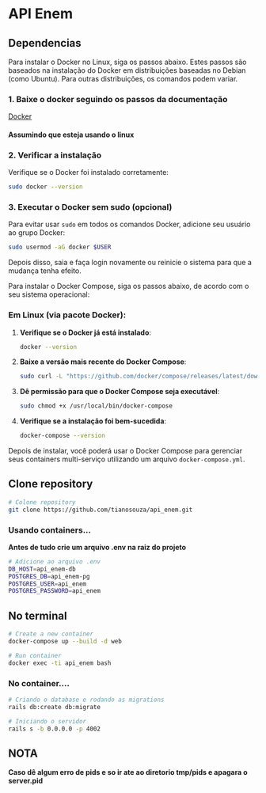 # API Enem

## Dependencias

Para instalar o Docker no Linux, siga os passos abaixo. Estes passos são baseados na instalação do Docker em distribuições baseadas no Debian (como Ubuntu). Para outras distribuições, os comandos podem variar.

### 1. **Baixe o docker seguindo os passos da documentação**

[Docker](https://www.docker.com/get-started/)

#### **Assumindo que esteja usando o linux**

### 2. **Verificar a instalação**
Verifique se o Docker foi instalado corretamente:

```bash
sudo docker --version
```

### 3. **Executar o Docker sem sudo (opcional)**
Para evitar usar `sudo` em todos os comandos Docker, adicione seu usuário ao grupo Docker:

```bash
sudo usermod -aG docker $USER
```

Depois disso, saia e faça login novamente ou reinicie o sistema para que a mudança tenha efeito.

Para instalar o Docker Compose, siga os passos abaixo, de acordo com o seu sistema operacional:

### Em Linux (via pacote Docker):
1. **Verifique se o Docker já está instalado**:
   ```bash
   docker --version
   ```

2. **Baixe a versão mais recente do Docker Compose**:
   ```bash
   sudo curl -L "https://github.com/docker/compose/releases/latest/download/docker-compose-$(uname -s)-$(uname -m)" -o /usr/local/bin/docker-compose
   ```

3. **Dê permissão para que o Docker Compose seja executável**:
   ```bash
   sudo chmod +x /usr/local/bin/docker-compose
   ```

4. **Verifique se a instalação foi bem-sucedida**:
   ```bash
   docker-compose --version
   ```

Depois de instalar, você poderá usar o Docker Compose para gerenciar seus containers multi-serviço utilizando um arquivo `docker-compose.yml`.

## Clone repository

```bash
# Colone repository
git clone https://github.com/tianosouza/api_enem.git
```

### Usando containers...

**Antes de tudo crie um arquivo .env na raiz do projeto**

```bash
# Adicione ao arquivo .env
DB_HOST=api_enem-db
POSTGRES_DB=api_enem-pg
POSTGRES_USER=api_enem
POSTGRES_PASSWORD=api_enem
```

## No terminal

```bash
# Create a new container
docker-compose up --build -d web
```

```bash
# Run container
docker exec -ti api_enem bash
```

### No container....

```bash
# Criando o database e rodando as migrations
rails db:create db:migrate
```

```bash
# Iniciando o servidor
rails s -b 0.0.0.0 -p 4002
```

## NOTA
**Caso dê algum erro de pids e so ir ate ao diretorio tmp/pids e apagara o server.pid**


